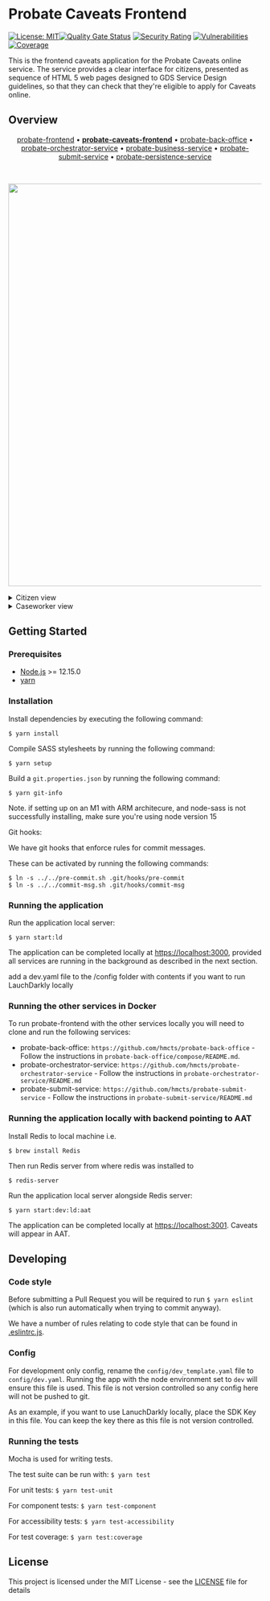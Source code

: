 # Probate Caveats Frontend

[![License: MIT](https://img.shields.io/badge/License-MIT-yellow.svg)](https://opensource.org/licenses/MIT)[![Quality Gate Status](https://sonarcloud.io/api/project_badges/measure?project=Caveat&metric=alert_status)](https://sonarcloud.io/summary/new_code?id=Caveat) [![Security Rating](https://sonarcloud.io/api/project_badges/measure?project=Caveat&metric=security_rating)](https://sonarcloud.io/summary/new_code?id=Caveat) [![Vulnerabilities](https://sonarcloud.io/api/project_badges/measure?project=Caveat&metric=vulnerabilities)](https://sonarcloud.io/summary/new_code?id=Caveat) [![Coverage](https://sonarcloud.io/api/project_badges/measure?project=Caveat&metric=coverage)](https://sonarcloud.io/summary/new_code?id=Caveat)

This is the frontend caveats application for the Probate Caveats online service. The service provides a clear interface for citizens, presented as sequence of HTML 5 web pages designed to GDS Service Design guidelines, so that they can check that they're eligible to apply for Caveats online.

## Overview

<p align="center">
<a href="https://github.com/hmcts/probate-frontend">probate-frontend</a> • <b><a href="https://github.com/hmcts/probate-caveats-frontend">probate-caveats-frontend</a></b> • <a href="https://github.com/hmcts/probate-back-office">probate-back-office</a> • <a href="https://github.com/hmcts/probate-orchestrator-service">probate-orchestrator-service</a> • <a href="https://github.com/hmcts/probate-business-service">probate-business-service</a> • <a href="https://github.com/hmcts/probate-submit-service">probate-submit-service</a> • <a href="https://github.com/hmcts/probate-persistence-service">probate-persistence-service</a>
</p>

<br>

<p align="center">
  <img src="https://raw.githubusercontent.com/hmcts/reform-api-docs/master/docs/c4/probate/images/structurizr-probate-overview.png" width="800"/>
</p>

<details>
<summary>Citizen view</summary>
<img src="https://raw.githubusercontent.com/hmcts/reform-api-docs/master/docs/c4/probate/images/structurizr-probate-citizen.png" width="700">
</details>
<details>
<summary>Caseworker view</summary>
<img src="https://raw.githubusercontent.com/hmcts/reform-api-docs/master/docs/c4/probate/images/structurizr-probate-caseworker.png" width="700">
</details>

## Getting Started

### Prerequisites

- [Node.js](nodejs.org) >= 12.15.0
- [yarn](yarnpkg.com)

### Installation

Install dependencies by executing the following command:
```
$ yarn install
```

Compile SASS stylesheets by running the following command:
```
$ yarn setup
```

Build a `git.properties.json` by running the following command:
```
$ yarn git-info
```

Note. if setting up on an M1 with ARM architecure, and node-sass is not successfully installing, make sure you're using node version 15

Git hooks:

We have git hooks that enforce rules for commit messages.

These can be activated by running the following commands:
```
$ ln -s ../../pre-commit.sh .git/hooks/pre-commit
$ ln -s ../../commit-msg.sh .git/hooks/commit-msg
```

### Running the application

Run the application local server:
```
$ yarn start:ld
```

The application can be completed locally at [https://localhost:3000](https://localhost:3000), provided all services are running in the background as described in the next section.

add a dev.yaml file to the /config folder with contents if you want to run LauchDarkly locally

### Running the other services in Docker

To run probate-frontend with the other services locally you will need to clone and run the following services:

- probate-back-office: `https://github.com/hmcts/probate-back-office` - Follow the instructions in `probate-back-office/compose/README.md`.
- probate-orchestrator-service: `https://github.com/hmcts/probate-orchestrator-service` - Follow the instructions in `probate-orchestrator-service/README.md`
- probate-submit-service: `https://github.com/hmcts/probate-submit-service` - Follow the instructions in `probate-submit-service/README.md`

### Running the application locally with backend pointing to AAT
Install Redis to local machine i.e.
```
$ brew install Redis
```
Then run Redis server from where redis was installed to
```
$ redis-server
```
Run the application local server alongside Redis server:
```
$ yarn start:dev:ld:aat
```

The application can be completed locally at [https://localhost:3001](https://localhost:3001). Caveats will appear in AAT. 

## Developing
### Code style

Before submitting a Pull Request you will be required to run `$ yarn eslint` (which is also run automatically when trying to commit anyway).

We have a number of rules relating to code style that can be found in [.eslintrc.js](https://github.com/hmcts/probate-caveats-frontend/blob/develop/.eslintrc.js).

### Config

For development only config, rename the `config/dev_template.yaml` file to `config/dev.yaml`. Running the app with the node environment set to `dev` will ensure this file is used.
This file is not version controlled so any config here will not be pushed to git.

As an example, if you want to use LanuchDarkly locally, place the SDK Key in this file. You can keep the key there as this file is not version controlled.

### Running the tests

Mocha is used for writing tests.

The test suite can be run with:
`$ yarn test`

For unit tests:
`$ yarn test-unit`

For component tests:
`$ yarn test-component`

For accessibility tests:
`$ yarn test-accessibility`

For test coverage:
`$ yarn test:coverage`

## License

This project is licensed under the MIT License - see the [LICENSE](https://github.com/hmcts/probate-caveats-frontend/blob/develop/LICENSE.md) file for details
